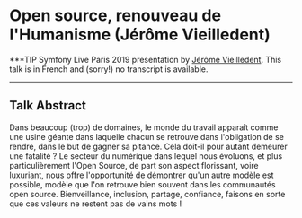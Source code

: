 # Open source, renouveau de l'Humanisme (Jérôme Vieilledent)

***TIP
Symfony Live Paris 2019 presentation by [Jérôme Vieilledent](https://connect.symfony.com/api/alternates/6933550d-7827-43b4-b260-088a52758d08).
This talk is in French and (sorry!) no transcript is available.
***

## Talk Abstract

Dans beaucoup (trop) de domaines, le monde du travail apparaît comme une usine géante dans laquelle chacun se retrouve dans l'obligation de se rendre, dans le but de gagner sa pitance. Cela doit-il pour autant demeurer une fatalité ?
Le secteur du numérique dans lequel nous évoluons, et plus particulièrement l'Open Source, de part son aspect florissant, voire luxuriant, nous offre l'opportunité de démontrer qu'un autre modèle est possible, modèle que l'on retrouve bien souvent dans les communautés open source. Bienveillance, inclusion, partage, confiance, faisons en sorte que ces valeurs ne restent pas de vains mots !

